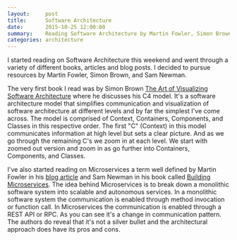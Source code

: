 ```yaml
---
layout:     post
title:      Software Architecture
date:       2015-10-25 12:00:00
summary:    Reading Software Architecture by Martin Fowler, Simon Brown, and Sam Newman
categories: architecture
---
```


I started reading on Software Architecture this weekend and went through a variety of different books, articles and blog posts. I decided to pursue  resources by Martin Fowler, Simon Brown, and Sam Newman.

The very first book I read was by Simon Brown [The Art of Visualizing Software Architecture](https://leanpub.com/visualising-software-architecture/) where he discusses his C4 model. It's a software architecture model that simplifies communication and visualization of software architecture at different levels and by far the simplest I've come across. The model is comprised of Context, Containers, Components, and Classes in this respective order. The first "C" (Context) in this model communicates information at high level but sets a clear picture. And as we go through the remaining C's we zoom in at each level. We start with zoomed out version and zoom in as go further into Containers, Components, and Classes.

I've also started reading on Microservices a term well defined by Martin Fowler in his [blog article](http://martinfowler.com/articles/microservices.html) and Sam Newman in his book called [Building Microservices](http://shop.oreilly.com/product/0636920033158.do). The idea behind Microservices is to break down a monolithic software system into scalable and autonomous services. In a monolithic software system the communication is enabled through method invocation or function call. In Microservices the communication is enabled through a REST API or RPC. As you can see it's a change in communication pattern. The authors do reveal that it's not a silver bullet and the architectural approach does have its pros and cons.
